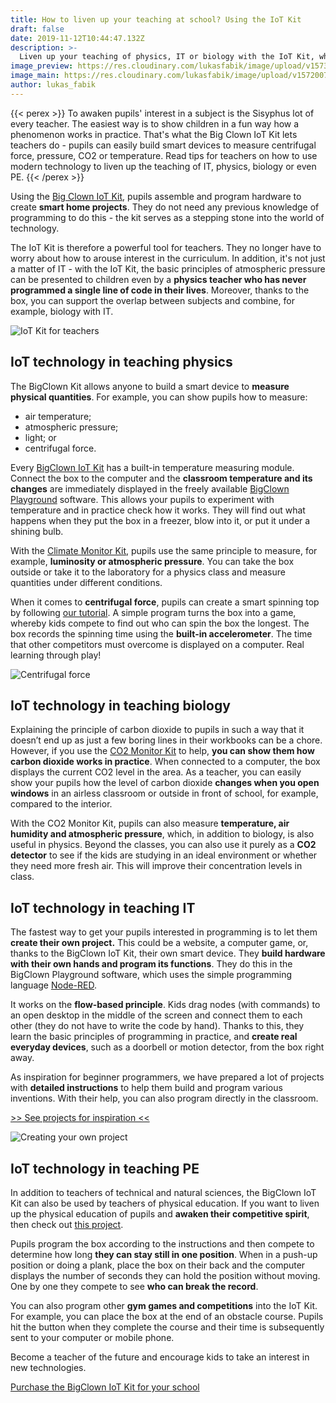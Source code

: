 ```yaml
---
title: How to liven up your teaching at school? Using the IoT Kit
draft: false
date: 2019-11-12T10:44:47.132Z
description: >-
  Liven up your teaching of physics, IT or biology with the IoT Kit, which enables kids to program their own smart devices. We will advise you on how to do it.
image_preview: https://res.cloudinary.com/lukasfabik/image/upload/v1573641194/blog/Workshop_01.png
image_main: https://res.cloudinary.com/lukasfabik/image/upload/v1572007998/blog/iot-course_full.png
author: lukas_fabik
---
```


{{< perex >}}
To awaken pupils' interest in a subject is the Sisyphus lot of every teacher. The easiest way is to show children in a fun way how a phenomenon works in practice. That's what the Big Clown IoT Kit lets teachers do - pupils can easily build smart devices to measure centrifugal force, pressure, CO2 or temperature. Read tips for teachers on how to use modern technology to liven up the teaching of IT, physics, biology or even PE.
{{< /perex >}}

Using the [Big Clown IoT Kit](/education/), pupils assemble and program hardware to create **smart home projects**. They do not need any previous knowledge of programming to do this - the kit serves as a stepping stone into the world of technology.

The IoT Kit is therefore a powerful tool for teachers. They no longer have to worry about how to arouse interest in the curriculum. In addition, it's not just a matter of IT - with the IoT Kit, the basic principles of atmospheric pressure can be presented to children even by a **physics teacher who has never programmed a single line of code in their lives**. Moreover, thanks to the box, you can support the overlap between subjects and combine, for example, biology with IT.

![IoT Kit for teachers](https://res.cloudinary.com/lukasfabik/image/upload/v1572972229/blog/Workshop_04_1.png)

## IoT technology in teaching physics

The BigClown Kit allows anyone to build a smart device to **measure physical quantities**. For example, you can show pupils how to measure:

* air temperature;
* atmospheric pressure;
* light; or
* centrifugal force.

Every [BigClown IoT Kit](https://shop.hardwario.com/kits/) has a built-in temperature measuring module. Connect the box to the computer and the **classroom temperature and its changes** are immediately displayed in the freely available [BigClown Playground](/academy/what-is-bigclown-playground/) software. This allows your pupils to experiment with temperature and in practice check how it works. They will find out what happens when they put the box in a freezer, blow into it, or put it under a shining bulb.

With the [Climate Monitor Kit](https://shop.hardwario.com/climate-monitor-kit/), pupils use the same principle to measure, for example, **luminosity or atmospheric pressure**. You can take the box outside or take it to the laboratory for a physics class and measure quantities under different conditions.

When it comes to **centrifugal force**, pupils can create a smart spinning top by following [our tutorial](/projects/highest-centrifugal-force/). A simple program turns the box into a game, whereby kids compete to find out who can spin the box the longest. The box records the spinning time using the **built-in accelerometer**. The time that other competitors must overcome is displayed on a computer. Real learning through play!



![Centrifugal force](https://res.cloudinary.com/lukasfabik/image/upload/v1572972391/blog/Workshop_07.png)

## IoT technology in teaching biology

Explaining the principle of carbon dioxide to pupils in such a way that it doesn’t end up as just a few boring lines in their workbooks can be a chore. However, if you use the [CO2 Monitor Kit](https://shop.hardwarío.com/co2-monitor-kit/) to help, **you can show them how carbon dioxide works in practice**. When connected to a computer, the box displays the current CO2 level in the area. As a teacher, you can easily show your pupils how the level of carbon dioxide **changes when you open windows** in an airless classroom or outside in front of school, for example, compared to the interior.

With the CO2 Monitor Kit, pupils can also measure **temperature, air humidity and atmospheric pressure**, which, in addition to biology, is also useful in physics. Beyond the classes, you can also use it purely as a **CO2 detector** to see if the kids are studying in an ideal environment or whether they need more fresh air. This will improve their concentration levels in class.

## IoT technology in teaching IT

The fastest way to get your pupils interested in programming is to let them **create their own project.** This could be a website, a computer game, or, thanks to the BigClown IoT Kit, their own smart device. They **build hardware with their own hands and program its functions**. They do this in the BigClown Playground software, which uses the simple programming language [Node-RED](/academy/what-is-node-red/).

It works on the **flow-based principle**. Kids drag nodes (with commands) to an open desktop in the middle of the screen and connect them to each other (they do not have to write the code by hand). Thanks to this, they learn the basic principles of programming in practice, and **create real everyday devices**, such as a doorbell or motion detector, from the box right away.

As inspiration for beginner programmers, we have prepared a lot of projects with **detailed instructions** to help them build and program various inventions. With their help, you can also program directly in the classroom.

[>> See projects for inspiration <<](/projects/)

![Creating your own project](https://res.cloudinary.com/lukasfabik/image/upload/v1572972241/blog/Workshop_05.png)

## IoT technology in teaching PE

In addition to teachers of technical and natural sciences, the BigClown IoT Kit can also be used by teachers of physical education. If you want to liven up the physical education of pupils and **awaken their competitive spirit**, then check out [this project](/projects/kung-fu-master/).

Pupils program the box according to the instructions and then compete to determine how long **they can stay still in one position**. When in a push-up position or doing a plank, place the box on their back and the computer displays the number of seconds they can hold the position without moving. One by one they compete to see **who can break the record**.

You can also program other **gym games and competitions** into the IoT Kit. For example, you can place the box at the end of an obstacle course. Pupils hit the button when they complete the course and their time is subsequently sent to your computer or mobile phone.

Become a teacher of the future and encourage kids to take an interest in new technologies.

[Purchase the BigClown IoT Kit for your school ](/education/)
